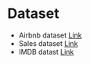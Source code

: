 # Dataset

- Airbnb dataset [Link](https://www.kaggle.com/alexanderfreberg/airbnb-listings-2016-dataset)
- Sales dataset [Link](https://github.com/stanley-george-joseph/Customer-Analysis-Tableau)
- IMDB datast [Link](https://drive.google.com/drive/folders/1eEL3dpCk_mfSsvEhME04-qJkWjrpi8Ib)
